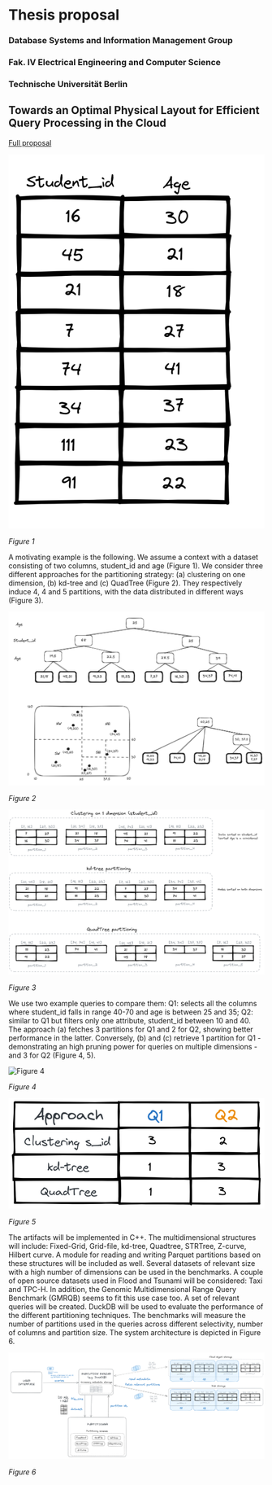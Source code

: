 # Thesis proposal

### Database Systems and Information Management Group
### Fak. IV Electrical Engineering and Computer Science
### Technische Universität Berlin

## Towards an Optimal Physical Layout for Efficient Query Processing in the Cloud

[Full proposal](https://docs.google.com/document/d/1nbzh3fr4K43IC0BOh1CAkGEVsCmRzm1m/edit)

![Figure 1](1-dataset.png)

*Figure 1*

A motivating example is the following. We assume a context with a dataset consisting of two columns, student\_id and age (Figure 1). We consider three different approaches for the partitioning strategy: (a) clustering on one dimension, (b) kd-tree and (c) QuadTree (Figure 2). They respectively induce 4, 4 and 5 partitions, with the data distributed in different ways (Figure 3).

![Figure 2](2-trees.png)

*Figure 2*

![Figure 3](3-partitions.png)

*Figure 3*

We use two example queries to compare them: Q1: selects all the columns where student\_id falls in range 40-70 and age is between 25 and 35; Q2: similar to Q1 but filters only one attribute, student\_id between 10 and 40. The approach (a) fetches 3 partitions for Q1 and 2 for Q2, showing better performance in the latter. Conversely, (b) and (c) retrieve 1 partition for Q1 - demonstrating an high pruning power for queries on multiple dimensions - and 3 for Q2 (Figure 4, 5). 

![Figure 4](4-queries.png)

*Figure 4*

![Figure 5](5-results.png)

*Figure 5*

The artifacts will be implemented in C++. The multidimensional structures will include: Fixed-Grid, Grid-file, kd-tree, Quadtree, STRTree, Z-curve, Hilbert curve. A module for reading and writing Parquet partitions based on these structures will be included as well. Several datasets of relevant size with a high number of dimensions can be used in the benchmarks. A couple of open source datasets used in Flood and Tsunami will be considered: Taxi and TPC-H. In addition, the Genomic Multidimensional Range Query Benchmark (GMRQB) seems to fit this use case too. A set of relevant queries will be created. DuckDB will be used to evaluate the performance of the different partitioning techniques. The benchmarks will measure the number of partitions used in the queries across different selectivity, number of columns and partition size.
The system architecture is depicted in Figure 6.

![Figure 6](6-architecture.png)

*Figure 6*
